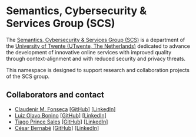 # Semantics, Cybersecurity & Services Group (SCS)

The [Semantics, Cybersecurity & Services Group (SCS)](https://www.utwente.nl/en/eemcs/scs/) is a department of the [University of Twente (UTwente, The Netherlands)](https://www.utwente.nl/en) dedicated to advance the development of innovative online services with improved quality through context-alignment and with reduced security and privacy threats.

This namespace is designed to support research and collaboration projects of the SCS group.

## Collaborators and contact

- [Claudenir M. Fonseca](https://orcid.org/0000-0003-2528-3118) [[GitHub]](https://github.com/claudenirmf) [[LinkedIn]](https://www.linkedin.com/in/claudenir-fonseca/)
- [Luiz Olavo Bonino](https://orcid.org/0000-0002-1164-1351) [[GitHub]](https://github.com/luizbonino) [[LinkedIn]](https://www.linkedin.com/in/luizbonino/)
- [Tiago Prince Sales](https://orcid.org/0000-0002-5385-5761) [[GitHub]](https://github.com/tgoprince) [[LinkedIn]](https://www.linkedin.com/in/tiago-sales/)
- [César Bernabé](https://orcid.org/0000-0003-1795-5930) [[GitHub]](https://github.com/hbcesar) [[LinkedIn]](https://www.linkedin.com/in/hbcesar/)
